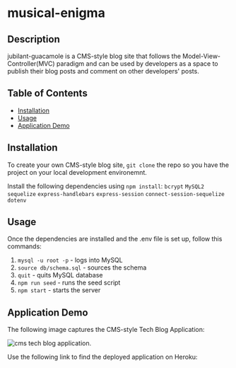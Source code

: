 # musical-enigma

## Description

jubilant-guacamole is a CMS-style blog site that follows the Model-View-Controller(MVC) paradigm and can be used by developers as a space to publish their blog posts and comment on other developers' posts.


## Table of Contents
* [Installation](#installation)
* [Usage](#usage)
* [Application Demo ](#application-demo)

## Installation

To create your own CMS-style blog site, `git clone` the repo so you have the project on your local development environemnt.

Install the following dependencies using `npm install`:
`bcrypt`
`MySQL2` 
`sequelize` 
`express-handlebars` 
`express-session` 
`connect-session-sequelize` 
`dotenv` 


## Usage

Once the dependencies are installed and the .env file is set up, follow this commands:

1. `mysql -u root -p` - logs into MySQL
2. `source db/schema.sql` - sources the schema
3. `quit` - quits MySQL database
4. `npm run seed` - runs the seed script
5. `npm start` - starts the server

## Application Demo

The following image captures the CMS-style Tech Blog Application:

![cms tech blog application.](/images/mvc-demo.png)

Use the following link to find the deployed application on Heroku:





